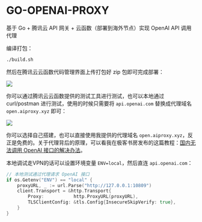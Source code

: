 # GO-OPENAI-PROXY

基于 Go + 腾讯云 API 网关 + 云函数（部署到海外节点）实现 OpenAI API 调用代理

编译打包：

```bash
./build.sh
```

然后在腾讯云云函数代码管理界面上传打包好 zip 包即可完成部署：

![](https://image.gstatics.cn/2023/03/06/image-20230306171340547.png)

你可以通过腾讯云云函数提供的测试工具进行测试，也可以本地通过 curl/postman 进行测试，使用的时候只需要将 `api.openai.com` 替换成代理域名 `open.aiproxy.xyz` 即可：
 
![](https://geekr.gstatics.cn/wp-content/uploads/2023/03/image-38.png)

你可以选择自己搭建，也可以直接使用我提供的代理域名 `open.aiproxy.xyz`，反正是免费的。关于代理背后的原理，可以看我在极客书房发布的这篇教程：[国内无法调用 OpenAI 接口的解决办法](https://geekr.dev/posts/chatgpt-website-by-laravel-10#toc-5)。

本地调试走VPN的话可以设置环境变量 `ENV=local`，然后直连 `api.openai.com`：

```go
// 本地测试通过代理请求 OpenAI 接口
if os.Getenv("ENV") == "local" {
    proxyURL, _ := url.Parse("http://127.0.0.1:10809")
    client.Transport = &http.Transport{
        Proxy:           http.ProxyURL(proxyURL),
        TLSClientConfig: &tls.Config{InsecureSkipVerify: true},
    }
}
```

